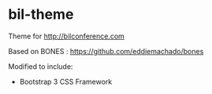 # bil-theme
Theme for http://bilconference.com

Based on BONES : https://github.com/eddiemachado/bones

Modified to include:

- Bootstrap 3 CSS Framework